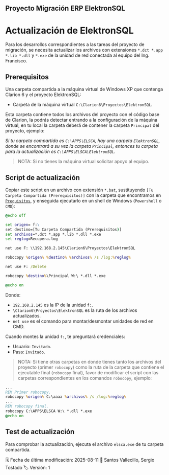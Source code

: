## Proyecto Migración ERP ElektronSQL
# Actualización de ElektronSQL

Para los desarrollos correspondientes a las tareas del proyecto de migración, se necesita actualizar los archivos con extensiones `*.dct *.app *.lib *.dll` y `*.exe` de la unidad de red conectada al equipo del Ing. Francisco.

## Prerequisitos

Una carpeta compartida a la máquina virtual de Windows XP que contenga Clarion 6 y el proyecto ElektronSQL:

- Carpeta de la máquina virtual `C:\Clarion6\Proyectos\ElektronSQL`.

Esta carpeta contiene todos los archivos del proyecto con el código base de Clarion, la podrás detectar entrando a la configuración de la máquina virtual, en tu local la carpeta deberá de contener la carpeta `Principal` del proyecto, ejemplo:

_Si tu carpeta compartida es `C:\APPS\ELSCA`, hay una carpeta `ElektronSQL`, donde se encontrará a su vez la carpeta `Principal`, entonces tu carpeta para la actualización es `C:\APPS\ELSCA\ElektronSQL`._

> NOTA: Si no tienes la máquina virtual solicitar apoyo al equipo.

## Script de actualización

Copiar este script en un archivo con extensión `*.bat`, sustituyendo `[Tu Carpeta Compartida (Prerequisitos)]` con la carpeta que encontramos en [`Prequisitos`](#prerequisitos), y enseguida ejecutarlo en un shell de Windows (`Powershell` o `CMD`):

```bat
@echo off

set origen= f:\
set destino=[Tu Carpeta Compartida (Prerequisitos)]
set archivos=*.dct *.app *.lib *.dll *.exe
set reglog=Recupera.log

net use F: \\192.168.2.145\Clarion6\Proyectos\ElektronSQL

robocopy %origen% %destino% %archivos% /s /log:%reglog%

net use F: /Delete

robocopy %destino%\Principal W:\ *.dll *.exe

@echo on
```

Donde:

- `192.168.2.145` es la IP de la unidad `f:`.
- `\Clarion6\Proyectos\ElektronSQL` es la ruta de los archivos actualizados.
- `net use` es el comando para montar/desmontar unidades de red en CMD.

Cuando montes la unidad `f:`, te preguntará credenciales:

- Usuario: `Invitado`.
- Pass: `Invitado`.

> NOTA: Si tiene otras carpetas en donde tienes tanto los archivos del proyecto (primer `robocopy`) como la ruta de la carpeta que contiene el ejecutable final (`robocopy` final), favor de modificar el script con las carpetas correspondientes en los comandos `robocopy`, ejemplo:

```bat
...
REM Primer robocopy.
robocopy %origen% C:\aaaa %archivos% /s /log:%reglog%
...
REM robocopy final.
robocopy C:\APPS\ELSCA W:\ *.dll *.exe
@echo on
```

## Test de actualización

Para comprobar la actualización, ejecuta el archivo `elsca.exe` de tu carpeta compartida.

🗓️ Fecha de última modificación: 2025-08-11 👤 Santos Vallecillo, Sergio Tostado 🏷️ Versión: 1
